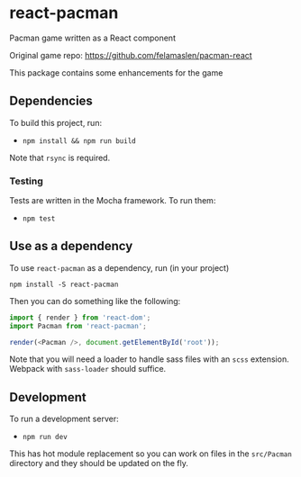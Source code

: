 # react-pacman

Pacman game written as a React component

Original game repo: https://github.com/felamaslen/pacman-react

This package contains some enhancements for the game

## Dependencies

To build this project, run:

- `npm install && npm run build`

Note that `rsync` is required.

### Testing

Tests are written in the Mocha framework. To run them:

- `npm test`

## Use as a dependency

To use `react-pacman` as a dependency, run (in your project)

`npm install -S react-pacman`

Then you can do something like the following:

```js
import { render } from 'react-dom';
import Pacman from 'react-pacman';

render(<Pacman />, document.getElementById('root'));
```

Note that you will need a loader to handle sass files with an `scss` extension. Webpack with `sass-loader` should suffice.

## Development

To run a development server:

- `npm run dev`

This has hot module replacement so you can work on files in the `src/Pacman` directory and they should be updated on the fly.

